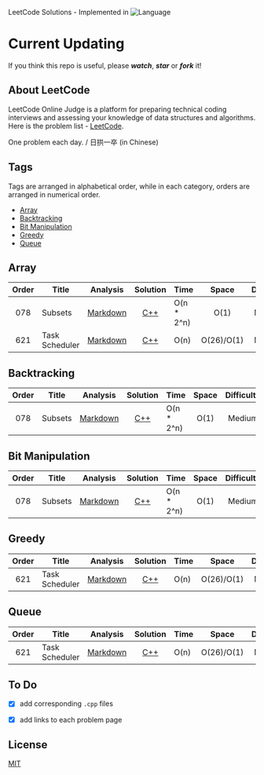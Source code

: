 LeetCode Solutions - Implemented in ![Language](https://img.shields.io/badge/language-CPP-blue.svg)

# Current Updating
If you think this repo is useful, please ***watch***, ***star*** or ***fork*** it!

## About LeetCode

LeetCode Online Judge is a platform for preparing technical coding interviews and assessing your knowledge of data structures and algorithms. Here is the problem list - [LeetCode](https://leetcode.com/problemset/algorithms/).  

One problem each day. / 日拱一卒 (in Chinese)

## Tags
Tags are arranged in alphabetical order, while in each category, orders are arranged in numerical order.

* [Array](https://github.com/YoujieXia/LeetCode_Solutions_in_CPP#array)
* [Backtracking](https://github.com/YoujieXia/LeetCode_Solutions_in_CPP#backtracking)
* [Bit Manipulation](https://github.com/YoujieXia/LeetCode_Solutions_in_CPP#bit-manipulation)
* [Greedy](https://github.com/YoujieXia/LeetCode_Solutions_in_CPP#Greedy)
* [Queue](https://github.com/YoujieXia/LeetCode_Solutions_in_CPP#Queue)

## Array

|  Order  | Title |   Analysis    | Solution |  Time           | Space           | Difficulty    | Runtime | Beats |
|:-----:|---------------- | :---------: | :-------------: | --------------- | :-------------: | :-------------: | :-------------: | :-------------: |
| 078 | Subsets | [Markdown](./md/078-subsets.md) | [C++](./cpp/078-subsets.cpp) | O(n * 2^n) | O(1) |  Medium | 6 ms	| 12.97% |
| 621 | Task Scheduler | [Markdown](./md/621-task_scheduler.md) | [C++](./cpp/621-task_scheduler.cpp) | O(n) | O(26)/O(1) |  Medium | 46 ms	| 95.31% |


## Backtracking

|  Order  | Title |   Analysis    | Solution |  Time           | Space           | Difficulty    | Runtime | Beats |
|:-----:|---------------- | :---------: | :-------------: | --------------- | :-------------: | :-------------: | :-------------: | :-------------: |
| 078 | Subsets | [Markdown](./md/078-subsets.md) | [C++](./cpp/078-subsets.cpp) | O(n * 2^n) | O(1) |  Medium | 6 ms	| 12.97% |


## Bit Manipulation

|  Order  | Title |   Analysis    | Solution |  Time           | Space           | Difficulty    | Runtime | Beats |
|:-----:|---------------- | :---------: | :-------------: | --------------- | :-------------: | :-------------: | :-------------: | :-------------: |
| 078 | Subsets | [Markdown](./md/078-subsets.md) | [C++](./cpp/078-subsets.cpp) | O(n * 2^n) | O(1) |  Medium | 6 ms	| 12.97% |

## Greedy

|  Order  | Title |   Analysis    | Solution |  Time           | Space           | Difficulty    | Runtime | Beats |
|:-----:|---------------- | :---------: | :-------------: | --------------- | :-------------: | :-------------: | :-------------: | :-------------: |
| 621 | Task Scheduler | [Markdown](./md/621-task_scheduler.md) | [C++](./cpp/621-task_scheduler.cpp) | O(n) | O(26)/O(1) |  Medium | 46 ms	| 95.31% |
## Queue

|  Order  | Title |   Analysis    | Solution |  Time           | Space           | Difficulty    | Runtime | Beats |
|:-----:|---------------- | :---------: | :-------------: | --------------- | :-------------: | :-------------: | :-------------: | :-------------: |
| 621 | Task Scheduler | [Markdown](./md/621-task_scheduler.md) | [C++](./cpp/621-task_scheduler.cpp) | O(n) | O(26)/O(1) |  Medium | 46 ms	| 95.31% |

<!--### Notes: TLE & MLE
Failed attempts are kept in the source code as documentation, which are annotated as TLE (Time Limit Exceeded) or MLE (Memory Limit Exceeded).-->







## To Do
- [x] add corresponding `.cpp` files
- [x] add links to each problem page


## License
[MIT](License)
